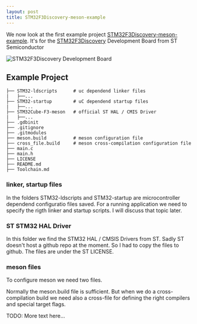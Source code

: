 ```yaml
---
layout: post
title: STM32F3Discovery-meson-example
---
```


We now look at the first example project [STM32F3Discovery-meson-example](https://github.com/hwengineer/STM32F3Discovery-meson-example).
It's for the [STM32F3Discovery](http://www.st.com/en/evaluation-tools/stm32f3discovery.html) Development Board from ST Semiconductor

![STM32F3Discovery Development Board](http://www.st.com/content/ccc/fragment/product_related/rpn_information/board_photo/8e/9b/f4/fd/3f/3b/4a/e7/stm32f3discovery.jpg/files/stm32f3discovery.jpg/_jcr_content/translations/en.stm32f3discovery.jpg)

## Example Project

```
├── STM32-ldscripts      # uc dependend linker files
|   ├──...
├── STM32-startup        # uC dependend startup files
|   ├──...
├── STM32Cube-F3-meson   # official ST HAL / CMIS Driver
|   ├──...
├── .gdbinit
├── .gitignore
├── .gitmodules
├── meson.build          # meson configuration file
├── cross_file.build     # meson cross-compilation configuration file
├── main.c
├── main.h
├── LICENSE
├── README.md
├── Toolchain.md
```

### linker, startup files

In the folders STM32-ldscripts and STM32-startup are microcontroller dependend
configuratio files saved.
For a running application we need to specify the rigth linker and startup scripts.
I will discuss that topic later.

### ST STM32 HAL Driver

In this folder we find the STM32 HAL / CMSIS Drivers from ST.
Sadly ST doesn't host a github repo at the moment. So I had to copy the files to github.
The files are under the ST LICENSE.

### meson files
To configure meson we need two files.

Normally the meson.build file is sufficient. But when we do a cross-compilation build
we need also a cross-file for defining the right compilers and special target flags.

TODO: More text here...
